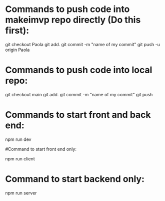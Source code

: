# Commands to push code into makeimvp repo directly (Do this first):

 git checkout Paola
 git add.
 git commit -m "name of my commit" git push -u origin Paola

# Commands to push code into local repo:

 git checkout main
 git add.
 git commit -m "name of my commit" git push


# Commands to start front and back end:

 npm run dev

#Command to start front end only:

 npm run client

# Command to start backend only:

 npm run server
